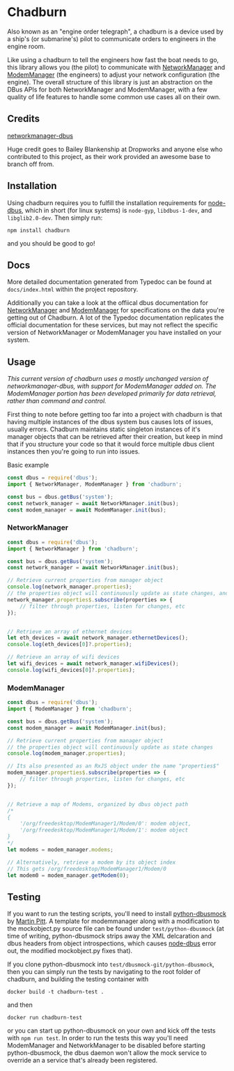 # Chadburn

Also known as an "engine order telegraph", a chadburn is a device used by a ship's (or submarine's) pilot to communicate orders to engineers in the engine room.

Like using a chadburn to tell the engineers how fast the boat needs to go, this library allows you (the pilot) to communicate with [NetworkManager](https://networkmanager.dev/) and [ModemManager](https://modemmanager.org/) (the engineers) to adjust your network configuration (the engine). The overall structure of this library is just an abstraction on the DBus APIs for both NetworkManager and ModemManager, with a few quality of life features to handle some common use cases all on their own.

## Credits

[networkmanager-dbus](https://www.npmjs.com/package/networkmanager-dbus)

Huge credit goes to Bailey Blankenship at Dropworks and anyone else who contributed to this project, as their work provided an awesome base to branch off from.

## Installation

Using chadburn requires you to fulfill the installation requirements for [node-dbus](https://github.com/Shouqun/node-dbus#dependencies), which in short (for linux systems) is `node-gyp`, `libdbus-1-dev`, and `libglib2.0-dev`. Then simply run:
```
npm install chadburn
```
and you should be good to go!

## Docs

More detailed documentation generated from Typedoc can be found at `docs/index.html` within the project repository.

Additionally you can take a look at the offiical dbus documentation for [NetworkManager](https://developer-old.gnome.org/NetworkManager/stable/spec.html) and [ModemManager](https://www.freedesktop.org/software/ModemManager/doc/latest/ModemManager/ref-dbus.html) for specifications on the data you're getting out of Chadburn. A lot of the Typedoc documentation replicates the official documentation for these services, but may not reflect the specific version of NetworkManager or ModemManager you have installed on your system.

## Usage

*This current version of chadburn uses a mostly unchanged version of networkmanager-dbus, with support for ModemManager added on. The ModemManager portion has been developed primarily for data retrieval, rather than command and control.*

First thing to note before getting too far into a project with chadburn is that having multiple instances of the dbus system bus causes lots of issues, usually errors. Chadburn maintains static singleton instances of it's manager objects that can be retrieved after their creation, but keep in mind that if you structure your code so that it would force multiple dbus client instances then you're going to run into issues.

Basic example
```javascript
const dbus = require('dbus');
import { NetworkManager, ModemManager } from 'chadburn';

const bus = dbus.getBus('system');
const network_manager = await NetworkManager.init(bus);
const modem_manager = await ModemManager.init(bus);
```

### NetworkManager

```javascript
const dbus = require('dbus');
import { NetworkManager } from 'chadburn';

const bus = dbus.getBus('system');
const network_manager = await NetworkManager.init(bus);

// Retrieve current properties from manager object
console.log(network_manager.properties);
// the properties object will continuously update as state changes, and can also be subscribed to as an RxJS object
network_manager.properties$.subscribe(properties => {
    // filter through properties, listen for changes, etc
});


// Retrieve an array of ethernet devices
let eth_devices = await network_manager.ethernetDevices();
console.log(eth_devices[0]?.properties);

// Retrieve an array of wifi devices
let wifi_devices = await network_manager.wifiDevices();
console.log(wifi_devices[0]?.properties);
```

### ModemManager

```javascript
const dbus = require('dbus');
import { ModemManager } from 'chadburn';

const bus = dbus.getBus('system');
const modem_manager = await ModemManager.init(bus);

// Retrieve current properties from manager object
// the properties object will continuously update as state changes
console.log(modem_manager.properties);

// Its also presented as an RxJS object under the name "properties$"
modem_manager.properties$.subscribe(properties => {
    // filter through properties, listen for changes, etc
});


// Retrieve a map of Modems, organized by dbus object path
/*
{
    '/org/freedesktop/ModemManager1/Modem/0': modem object,
    '/org/freedesktop/ModemManager1/Modem/1': modem object
}
*/
let modems = modem_manager.modems;

// Alternatively, retrieve a modem by its object index
// This gets /org/freedesktop/ModemManager1/Modem/0
let modem0 = modem_manager.getModem(0);
```

## Testing

If you want to run the testing scripts, you'll need to install [python-dbusmock](https://github.com/martinpitt/python-dbusmock) by [Martin Pitt](https://github.com/martinpitt). A template for modemmanager along with a modification to the mockobject.py source file can be found under `test/python-dbusmock` (at time of writing, python-dbusmock strips away the XML delcaration and dbus headers from object introspections, which causes [node-dbus](https://github.com/Shouqun/node-dbus) error out, the modified mockobject.py fixes that).

If you clone python-dbusmock into `test/dbusmock-git/python-dbusmock`, then you can simply run the tests by navigating to the root folder of chadburn, and building the testing container with 

```
docker build -t chadburn-test .
``` 

and then 

```
docker run chadburn-test
```

or you can start up python-dbusmock on your own and kick off the tests with `npm run test`. In order to run the tests this way you'll need ModemManager and NetworkManager to be disabled before starting python-dbusmock, the dbus daemon won't allow the mock service to override an a service that's already been registered.
